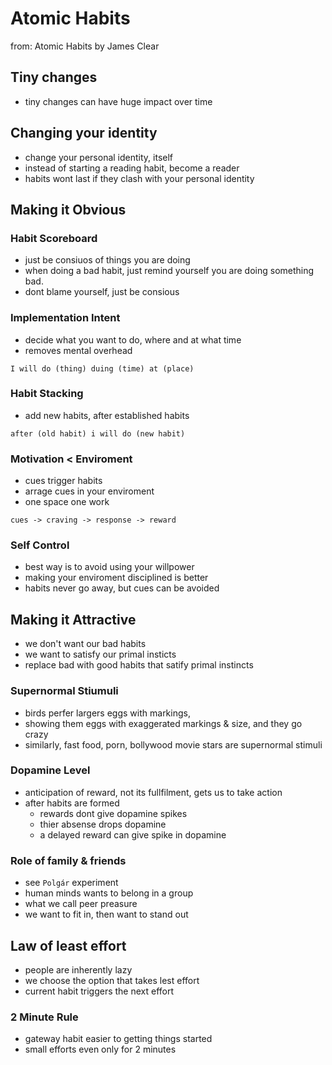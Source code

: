# Atomic Habits

from: Atomic Habits by James Clear

## Tiny changes

- tiny changes can have huge impact over time

## Changing your identity

- change your personal identity, itself
- instead of starting a reading habit, become a reader
- habits wont last if they clash with your personal identity

## Making it Obvious

### Habit Scoreboard

- just be consiuos of things you are doing
- when doing a bad habit, just remind yourself you are doing something bad.
- dont blame yourself, just be consious

### Implementation Intent

- decide what you want to do, where and at what time
- removes mental overhead

```
I will do (thing) duing (time) at (place)
```

### Habit Stacking

- add new habits, after established habits

```
after (old habit) i will do (new habit)
```

### Motivation < Enviroment

- cues trigger habits
- arrage cues in your enviroment
- one space one work

```
cues -> craving -> response -> reward
```

### Self Control

- best way is to avoid using your willpower
- making your enviroment disciplined is better
- habits never go away, but cues can be avoided

## Making it Attractive

- we don't want our bad habits
- we want to satisfy our primal insticts
- replace bad with good habits that satify primal instincts

### Supernormal Stiumuli

- birds perfer largers eggs with markings, 
- showing them eggs with exaggerated markings & size, and they go crazy
- similarly, fast food, porn, bollywood movie stars are supernormal stimuli

### Dopamine Level

- anticipation of reward, not its fullfilment, gets us to take action
- after habits are formed
    - rewards dont give dopamine spikes
    - thier absense drops dopamine
    - a delayed reward can give spike in dopamine

### Role of family & friends

- see `Polgár` experiment
- human minds wants to belong in a group
- what we call peer preasure
- we want to fit in, then want to stand out

## Law of least effort

- people are inherently lazy
- we choose the option that takes lest effort
- current habit triggers the next effort

### 2 Minute Rule

- gateway habit easier to getting things started
- small efforts even only for 2 minutes

